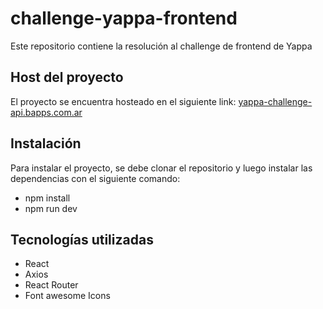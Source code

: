 # challenge-yappa-frontend
Este repositorio contiene la resolución al challenge de frontend de Yappa

## Host del proyecto
El proyecto se encuentra hosteado en el siguiente link: [yappa-challenge-api.bapps.com.ar](https://yappa-challenge-api.bapps.com.ar/)

## Instalación
Para instalar el proyecto, se debe clonar el repositorio y luego instalar las dependencias con el siguiente comando:
- npm install
- npm run dev

## Tecnologías utilizadas
- React
- Axios
- React Router
- Font awesome Icons
